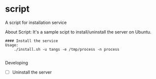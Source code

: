 # script

A script for installation service

About Script: It's a sample scipt to install/uninstall the server on Ubuntu.

```
#### Install the service
Usage:
    ./install.sh -u tangs -e /tmp/process -n process
	
```
Developing

- [ ] Uninstall the server